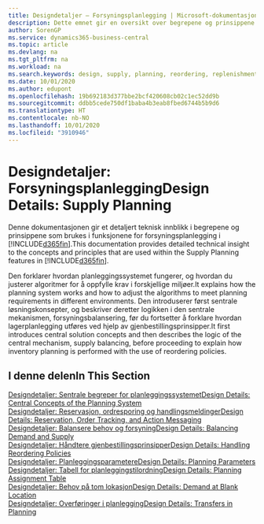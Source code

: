 ```yaml
---
title: Designdetaljer – Forsyningsplanlegging | Microsoft-dokumentasjon
description: Dette emnet gir en oversikt over begrepene og prinsippene som brukes i funksjonene for forsyningsplanlegging i Business Central.
author: SorenGP
ms.service: dynamics365-business-central
ms.topic: article
ms.devlang: na
ms.tgt_pltfrm: na
ms.workload: na
ms.search.keywords: design, supply, planning, reordering, replenishment
ms.date: 10/01/2020
ms.author: edupont
ms.openlocfilehash: 19b692183d377bbe2bcf420608cb02c1ec52dd9b
ms.sourcegitcommit: ddbb5cede750df1baba4b3eab8fbed6744b5b9d6
ms.translationtype: HT
ms.contentlocale: nb-NO
ms.lasthandoff: 10/01/2020
ms.locfileid: "3910946"
---
```

# <a name="design-details-supply-planning"></a><span data-ttu-id="a22aa-103">Designdetaljer: Forsyningsplanlegging</span><span class="sxs-lookup"><span data-stu-id="a22aa-103">Design Details: Supply Planning</span></span>
<span data-ttu-id="a22aa-104">Denne dokumentasjonen gir et detaljert teknisk innblikk i begrepene og prinsippene som brukes i funksjonene for forsyningsplanlegging i [!INCLUDE[d365fin](includes/d365fin_md.md)].</span><span class="sxs-lookup"><span data-stu-id="a22aa-104">This documentation provides detailed technical insight to the concepts and principles that are used within the Supply Planning features in [!INCLUDE[d365fin](includes/d365fin_md.md)].</span></span>  

<span data-ttu-id="a22aa-105">Den forklarer hvordan planleggingssystemet fungerer, og hvordan du justerer algoritmer for å oppfylle krav i forskjellige miljøer.</span><span class="sxs-lookup"><span data-stu-id="a22aa-105">It explains how the planning system works and how to adjust the algorithms to meet planning requirements in different environments.</span></span> <span data-ttu-id="a22aa-106">Den introduserer først sentrale løsningskonsepter, og beskriver deretter logikken i den sentrale mekanismen, forsyningsbalansering, før du fortsetter å forklare hvordan lagerplanlegging utføres ved hjelp av gjenbestillingsprinsipper.</span><span class="sxs-lookup"><span data-stu-id="a22aa-106">It first introduces central solution concepts and then describes the logic of the central mechanism, supply balancing, before proceeding to explain how inventory planning is performed with the use of reordering policies.</span></span>  

## <a name="in-this-section"></a><span data-ttu-id="a22aa-107">I denne delen</span><span class="sxs-lookup"><span data-stu-id="a22aa-107">In This Section</span></span>  
[<span data-ttu-id="a22aa-108">Designdetaljer: Sentrale begreper for planleggingssystemet</span><span class="sxs-lookup"><span data-stu-id="a22aa-108">Design Details: Central Concepts of the Planning System</span></span>](design-details-central-concepts-of-the-planning-system.md)  
[<span data-ttu-id="a22aa-109">Designdetaljer: Reservasjon, ordresporing og handlingsmeldinger</span><span class="sxs-lookup"><span data-stu-id="a22aa-109">Design Details: Reservation, Order Tracking, and Action Messaging</span></span>](design-details-reservation-order-tracking-and-action-messaging.md)  
[<span data-ttu-id="a22aa-110">Designdetaljer: Balansere behov og forsyning</span><span class="sxs-lookup"><span data-stu-id="a22aa-110">Design Details: Balancing Demand and Supply</span></span>](design-details-balancing-demand-and-supply.md)  
[<span data-ttu-id="a22aa-111">Designdetaljer: Håndtere gjenbestillingsprinsipper</span><span class="sxs-lookup"><span data-stu-id="a22aa-111">Design Details: Handling Reordering Policies</span></span>](design-details-handling-reordering-policies.md)  
[<span data-ttu-id="a22aa-112">Designdetaljer: Planleggingsparametere</span><span class="sxs-lookup"><span data-stu-id="a22aa-112">Design Details: Planning Parameters</span></span>](design-details-planning-parameters.md)  
[<span data-ttu-id="a22aa-113">Designdetaljer: Tabell for planleggingstilordning</span><span class="sxs-lookup"><span data-stu-id="a22aa-113">Design Details: Planning Assignment Table</span></span>](design-details-planning-assignment-table.md)  
[<span data-ttu-id="a22aa-114">Designdetaljer: Behov på tom lokasjon</span><span class="sxs-lookup"><span data-stu-id="a22aa-114">Design Details: Demand at Blank Location</span></span>](design-details-demand-at-blank-location.md)  
[<span data-ttu-id="a22aa-115">Designdetaljer: Overføringer i planlegging</span><span class="sxs-lookup"><span data-stu-id="a22aa-115">Design Details: Transfers in Planning</span></span>](design-details-transfers-in-planning.md)
